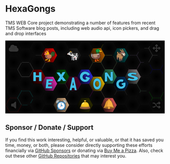 # HexaGongs
 TMS WEB Core project demonstrating a number of features from recent TMS Software blog posts, including web audio api, icon pickers, and drag and drop interfaces

<a href="https://www.hexagongs.com" target="_blank">
  <img src="https://github.com/500Foods/HexaGongs/blob/main/hexagongs.png" />
</a>

## Sponsor / Donate / Support
If you find this work interesting, helpful, or valuable, or that it has saved you time, money, or both, please consider directly supporting these efforts financially via [GitHub Sponsors](https://github.com/sponsors/500Foods) or donating via [Buy Me a Pizza](https://www.buymeacoffee.com/andrewsimard500). Also, check out these other [GitHub Repositories](https://github.com/500Foods?tab=repositories&q=&sort=stargazers) that may interest you.
